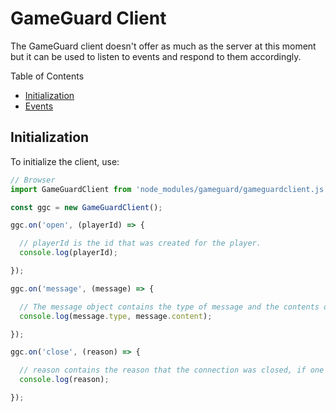 # GameGuard Client

The GameGuard client doesn't offer as much as the server at this moment but it can be used to listen to events and respond to them accordingly.

Table of Contents

- [Initialization](#initialization)
- [Events](#events)

## **Initialization**

To initialize the client, use:

```js
// Browser
import GameGuardClient from 'node_modules/gameguard/gameguardclient.js';

const ggc = new GameGuardClient();

ggc.on('open', (playerId) => {

  // playerId is the id that was created for the player.
  console.log(playerId);

});

ggc.on('message', (message) => {

  // The message object contains the type of message and the contents of the message.
  console.log(message.type, message.content);

});

ggc.on('close', (reason) => {

  // reason contains the reason that the connection was closed, if one was provided server side.
  console.log(reason);

});
```